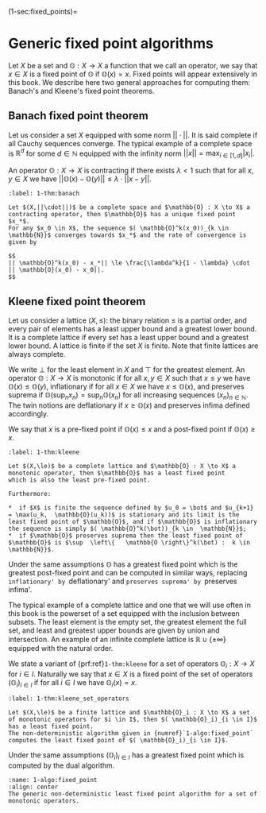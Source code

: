 (1-sec:fixed_points)=
# Generic fixed point algorithms

Let $X$ be a set and $\mathbb{O} : X \to X$ a function that we call an operator, we say that $x \in X$ is a fixed point of $\mathbb{O}$ if $\mathbb{O}(x) = x$.
Fixed points will appear extensively in this book. 
We describe here two general approaches for computing them: Banach's and Kleene's fixed point theorems.

## Banach fixed point theorem

Let us consider a set $X$ equipped with some norm $||\cdot||$.
It is said complete if all Cauchy sequences converge.
The typical example of a complete space is $\mathbb{R}^d$ for some $d \in  \mathbb{N}$ equipped with the infinity norm $||x|| = \max_{i \in [1,d]} |x_i|$.

An operator $\mathbb{O} : X \to X$ is contracting if there exists $\lambda < 1$ such that for all $x,y \in X$ we have
$|| \mathbb{O}(x) -  \mathbb{O}(y)|| \le \lambda \cdot ||x - y||$.

````{prf:theorem} Banach fixed point theorem
:label: 1-thm:banach

Let $(X,||\cdot||)$ be a complete space and $\mathbb{O} : X \to X$ a contracting operator, then $\mathbb{O}$ has a unique fixed point $x_*$.
For any $x_0 \in X$, the sequence $( \mathbb{O}^k(x_0))_{k \in  \mathbb{N}}$ converges towards $x_*$ and the rate of convergence is given by

$$
|| \mathbb{O}^k(x_0) - x_*|| \le \frac{\lambda^k}{1 - \lambda} \cdot || \mathbb{O}(x_0) - x_0||.
$$

````

## Kleene fixed point theorem

Let us consider a lattice $(X,\le)$: the binary relation $\le$ is a partial order, and every pair of elements has a least upper bound and a greatest lower bound. It is a complete lattice if every set has a least upper bound and a greatest lower bound.
A lattice is finite if the set $X$ is finite.
Note that finite lattices are always complete.

We write $\bot$ for the least element in $X$ and $\top$ for the greatest element.
An operator $\mathbb{O} : X \to X$ is monotonic if for all $x,y \in X$ such that $x \le y$ we have $\mathbb{O}(x) \le  \mathbb{O}(y)$,
inflationary if for all $x \in X$ we have $x \le  \mathbb{O}(x)$,
and preserves suprema if $\mathbb{O}(\sup_n x_n) = \sup_n  \mathbb{O}(x_n)$ for all increasing sequences $(x_n)_{n \in  \mathbb{N}}$.
The twin notions are deflationary if $x \ge  \mathbb{O}(x)$ and preserves infima defined accordingly.

We say that $x$ is a pre-fixed point if $\mathbb{O}(x) \le x$ and a post-fixed point if $\mathbb{O}(x) \ge x$.

````{prf:theorem} Kleene fixed point theorem
:label: 1-thm:kleene

Let $(X,\le)$ be a complete lattice and $\mathbb{O} : X \to X$ a monotonic operator, then $\mathbb{O}$ has a least fixed point
which is also the least pre-fixed point.

Furthermore:

*  if $X$ is finite the sequence defined by $u_0 = \bot$ and $u_{k+1} = \max(u_k,  \mathbb{O}(u_k))$ is stationary and its limit is the least fixed point of $\mathbb{O}$, and if $\mathbb{O}$ is inflationary the sequence is simply $( \mathbb{O}^k(\bot))_{k \in  \mathbb{N}}$;
*  if $\mathbb{O}$ preserves suprema then the least fixed point of $\mathbb{O}$ is $\sup  \left\{   \mathbb{O \right\}^k(\bot) :  k \in  \mathbb{N}}$.

````

Under the same assumptions $\mathbb{O}$ has a greatest fixed point which is the greatest post-fixed point and can be computed in similar ways,
replacing `inflationary' by `deflationary' and `preserves suprema' by `preserves infima'.

The typical example of a complete lattice and one that we will use often in this book is the powerset of a set equipped with the inclusion between subsets. The least element is the empty set, the greatest element the full set, and least and greatest upper bounds are given by union and intersection.
An example of an infinite complete lattice is $\mathbb{R} \cup  \left\{ \pm \infty \right\}$ equipped with the natural order.

We state a variant of {prf:ref}`1-thm:kleene` for a set of operators $\mathbb{O}_i : X \to X$ for $i \in I$.
Naturally we say that $x \in X$ is a fixed point of the set of operators $( \mathbb{O}_i)_{i \in I}$ if for all $i \in I$ we have $\mathbb{O}_i(x) = x$.

````{prf:theorem} Kleene fixed point theorem for a finite lattice and a set of operators
:label: 1-thm:kleene_set_operators

Let $(X,\le)$ be a finite lattice and $\mathbb{O}_i : X \to X$ a set of monotonic operators for $i \in I$, then $( \mathbb{O}_i)_{i \in I}$ has a least fixed point.
The non-deterministic algorithm given in {numref}`1-algo:fixed_point` computes the least fixed point of $( \mathbb{O}_i)_{i \in I}$.

````

Under the same assumptions $( \mathbb{O}_i)_{i \in I}$ has a greatest fixed point which is computed by the dual algorithm.

```{figure} ./../FigAndAlgos/1-algo:fixed_point.png
:name: 1-algo:fixed_point
:align: center
The generic non-deterministic least fixed point algorithm for a set of monotonic operators.
```

